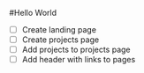 
#Hello World
- [ ] Create landing page
- [ ] Create projects page
- [ ] Add projects to projects page
- [ ] Add header with links to pages
